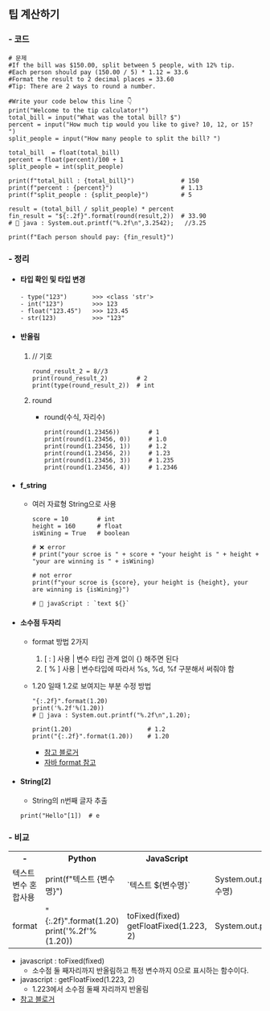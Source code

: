 ## 팁 계산하기

### - 코드

```
# 문제
#If the bill was $150.00, split between 5 people, with 12% tip.
#Each person should pay (150.00 / 5) * 1.12 = 33.6
#Format the result to 2 decimal places = 33.60
#Tip: There are 2 ways to round a number.

#Write your code below this line 👇
print("Welcome to the tip calculator!")
total_bill = input("What was the total bill? $")
percent = input("How much tip would you like to give? 10, 12, or 15? ")
split_people = input("How many people to split the bill? ")

total_bill  = float(total_bill)
percent = float(percent)/100 + 1
split_people = int(split_people)

print(f"total_bill : {total_bill}")             # 150
print(f"percent : {percent}")                   # 1.13
print(f"split_people : {split_people}")         # 5

result = (total_bill / split_people) * percent
fin_result = "${:.2f}".format(round(result,2))  # 33.90
# 🐸 java : System.out.printf("%.2f\n",3.2542);   //3.25

print(f"Each person should pay: {fin_result}")
```

### - 정리

- <h4>타입 확인 및 타입 변경</h4>
    
    ```
    - type("123")       >>> <class 'str'>               
    - int("123")        >>> 123
    - float("123.45")   >>> 123.45
    - str(123)          >>> "123"
    ```

- <h4>반올림</h4>

  1. // 기호

     ```
     round_result_2 = 8//3
     print(round_result_2)        # 2
     print(type(round_result_2))  # int
     ```

  2. round
     - round(수식, 자리수)
       ```
       print(round(1.23456))        # 1
       print(round(1.23456, 0))     # 1.0
       print(round(1.23456, 1))     # 1.2
       print(round(1.23456, 2))     # 1.23
       print(round(1.23456, 3))     # 1.235
       print(round(1.23456, 4))     # 1.2346
       ```

- <h4>f_string</h4>

  - 여러 자료형 String으로 사용

    ```
    score = 10        # int
    height = 160      # float
    isWining = True   # boolean

    # ❌ error
    # print("your scroe is " + score + "your height is " + height + "your are winning is " + isWining)

    # not error
    print(f"your scroe is {score}, your height is {height}, your are winning is {isWining}")

    # 🐸 javaScript : `text ${}`
    ```

- <h4>소수점 두자리</h4>

  - format 방법 2가지

    1. [ : ] 사용 | 변수 타입 관계 없이 {} 해주면 된다
    2. [ % ] 사용 | 변수타입에 따라서 %s, %d, %f 구분해서 써줘야 함

  - 1.20 일때 1.2로 보여지는 부분 수정 방법

    ```
    "{:.2f}".format(1.20)
    print('%.2f'%(1.20))
    # 🐸 java : System.out.printf("%.2f\n",1.20);

    print(1.20)                     # 1.2
    print("{:.2f}".format(1.20))    # 1.20
    ```

    - [참고 블로거](https://firedino.tistory.com/56)
    - [자바 format 참고](https://github.com/hyeah0/SmartWeb_Contents_WebApplication_developer_class/blob/main/1_Java/day01_%EC%9E%90%EB%B0%94%EC%8B%9C%EC%9E%91%ED%95%98%EA%B8%B0.md)

- <h4>String[2]</h4>
   
   - String의 n번째 글자 추출
    ```
    print("Hello"[1])  # e
    ```

### - 비교

<table>
    <tr>
        <th>-</th>
        <th>Python</th>
        <th>JavaScript</th>
        <th>Java</th>
    </tr>
    <tr>
        <td>텍스트 변수 혼합사용</td>
        <td>print(f"텍스트 {변수명}")</td>
        <td>`텍스트 ${변수명}`</td>
        <td>System.out.println("텍스트" + 변수명)</td>
    </tr>
    <tr>
        <td>format</td>
        <td>"{:.2f}".format(1.20)
        <br>print('%.2f'%(1.20))
        </td>
        <td>toFixed(fixed)
        <br>getFloatFixed(1.223, 2)
        </td>
        <td>System.out.printf("%.2f\n",1.20)</td>
    </tr>
</table>

- javascript : toFixed(fixed)
  - 소수점 둘 째자리까지 반올림하고 특정 변수까지 0으로 표시하는 함수이다.
- javascript : getFloatFixed(1.223, 2)
  - 1.223에서 소수점 둘째 자리까지 반올림
- [참고 블로거](https://shwjdqls.github.io/javascript-show-float-number/)

